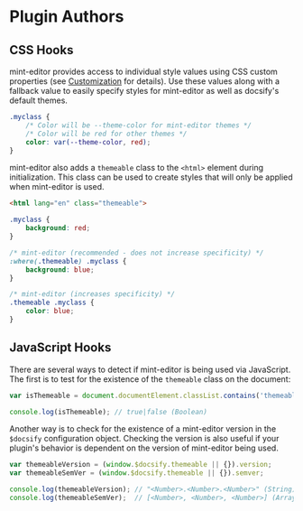 # Plugin Authors

## CSS Hooks

mint-editor provides access to individual style values using CSS custom properties (see [Customization](customization) for details). Use these values along with a fallback value to easily specify styles for mint-editor as well as docsify's default themes.

```css
.myclass {
    /* Color will be --theme-color for mint-editor themes */
    /* Color will be red for other themes */
    color: var(--theme-color, red);
}
```

mint-editor also adds a `themeable` class to the `<html>` element during initialization. This class can be used to create styles that will only be applied when mint-editor is used.

```html
<html lang="en" class="themeable">
```

```css
.myclass {
    background: red;
}

/* mint-editor (recommended - does not increase specificity) */
:where(.themeable) .myclass {
    background: blue;
}

/* mint-editor (increases specificity) */
.themeable .myclass {
    color: blue;
}
```

## JavaScript Hooks

There are several ways to detect if mint-editor is being used via JavaScript. The first is to test for the existence of the `themeable` class on the document:

```js
var isThemeable = document.documentElement.classList.contains('themeable');

console.log(isThemeable); // true|false (Boolean)
```

Another way is to check for the existence of a mint-editor version in the `$docsify` configuration object. Checking the version is also useful if your plugin's behavior is dependent on the version of mint-editor being used.

```js
var themeableVersion = (window.$docsify.themeable || {}).version;
var themeableSemVer = (window.$docsify.themeable || {}).semver;

console.log(themeableVersion); // "<Number>.<Number>.<Number>" (String)
console.log(themeableSemVer);  // [<Number>, <Number>, <Number>] (Array)
```
